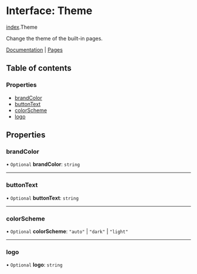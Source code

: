 # Interface: Theme

[index](../modules/index.md).Theme

Change the theme of the built-in pages.

[Documentation](https://next-auth.js.org/configuration/options#theme) |
[Pages](https://next-auth.js.org/configuration/pages)

## Table of contents

### Properties

- [brandColor](index.Theme.md#brandcolor)
- [buttonText](index.Theme.md#buttontext)
- [colorScheme](index.Theme.md#colorscheme)
- [logo](index.Theme.md#logo)

## Properties

### brandColor

• `Optional` **brandColor**: `string`

___

### buttonText

• `Optional` **buttonText**: `string`

___

### colorScheme

• `Optional` **colorScheme**: ``"auto"`` \| ``"dark"`` \| ``"light"``

___

### logo

• `Optional` **logo**: `string`
